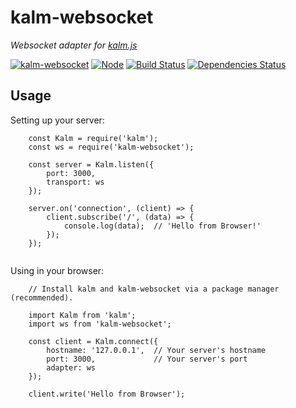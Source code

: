 # kalm-websocket

*Websocket adapter for [kalm.js](https://github.com/kalm/kalm.js)*

[![kalm-websocket](https://img.shields.io/npm/v/kalm-websocket.svg)](https://www.npmjs.com/package/kalm-websocket)
[![Node](https://img.shields.io/badge/node->%3D4.0-blue.svg)](https://nodejs.org)
[![Build Status](https://travis-ci.org/kalm/kalm-websocket.svg?branch=master)](https://travis-ci.org/kalm/kalm-websocket)
[![Dependencies Status](https://david-dm.org/kalm/kalm-websocket.svg)](https://www.npmjs.com/package/kalm-websocket)

## Usage

Setting up your server:

```node
    const Kalm = require('kalm');
    const ws = require('kalm-websocket');
    
    const server = Kalm.listen({
	    port: 3000,
	    transport: ws
	});

	server.on('connection', (client) => {
		client.subscribe('/', (data) => {
        	console.log(data);	// 'Hello from Browser!'
    	});
	});
	
```

Using in your browser:

```node
    // Install kalm and kalm-websocket via a package manager (recommended).
		 
    import Kalm from 'kalm';
    import ws from 'kalm-websocket';
    
    const client = Kalm.connect({
	    hostname: '127.0.0.1',	// Your server's hostname
	    port: 3000,				// Your server's port
	    adapter: ws
	});

	client.write('Hello from Browser');
	
```
